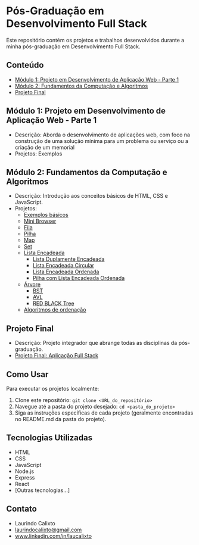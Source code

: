 # Pós-Graduação em Desenvolvimento Full Stack

Este repositório contém os projetos e trabalhos desenvolvidos durante a minha pós-graduação em Desenvolvimento Full Stack.

## Conteúdo

-   [Módulo 1: Projeto em Desenvolvimento de Aplicação Web - Parte 1](#modulo-1-projeto-desenvolvimento-app-web-p1)
-   [Módulo 2: Fundamentos da Computação e Algoritmos](#modulo-2-fundamentos-da-computacao-e-algoritmos)
-   [Projeto Final](#projeto-final)

## Módulo 1: Projeto em Desenvolvimento de Aplicação Web - Parte 1

-   Descrição: Aborda o desenvolvimento de aplicações web, com foco na construção de uma solução mínima para um problema ou serviço ou a criação de um memorial
-   Projetos: Exemplos

## Módulo 2: Fundamentos da Computação e Algoritmos

-   Descrição: Introdução aos conceitos básicos de HTML, CSS e JavaScript.
-   Projetos:
    -   [Exemplos básicos](modulo-2-fundamentos-da-computacao-e-algoritmos/exemplosbasicos/)
    -   [Mini Browser](modulo-2-fundamentos-da-computacao-e-algoritmos/minibrowser/)
    -   [Fila](modulo-2-fundamentos-da-computacao-e-algoritmos/fila/)
    -   [Pilha](modulo-2-fundamentos-da-computacao-e-algoritmos/fila/)
    -   [Map](modulo-2-fundamentos-da-computacao-e-algoritmos/map/)
    -   [Set](modulo-2-fundamentos-da-computacao-e-algoritmos/set/)
    -   [Lista Encadeada](modulo-2-fundamentos-da-computacao-e-algoritmos/listaEncadeada/)
        -   [Lista Duplamente Encadeada](modulo-2-fundamentos-da-computacao-e-algoritmos/listaEncadeada/)
        -   [Lista Encadeada Circular](modulo-2-fundamentos-da-computacao-e-algoritmos/listaEncadeada/)
        -   [Lista Encadeada Ordenada](modulo-2-fundamentos-da-computacao-e-algoritmos/listaEncadeada/)
        -   [Pilha com Lista Encadeada Ordenada](modulo-2-fundamentos-da-computacao-e-algoritmos/listaEncadeada/)
    -   [Árvore](modulo-2-fundamentos-da-computacao-e-algoritmos/arvore/)
        -   [BST](modulo-2-fundamentos-da-computacao-e-algoritmos/arvore/)
        -   [AVL](modulo-2-fundamentos-da-computacao-e-algoritmos/arvore/)
        -   [RED BLACK Tree](modulo-2-fundamentos-da-computacao-e-algoritmos/arvore/)
    -   [Algoritmos de ordenação](modulo-2-fundamentos-da-computacao-e-algoritmos/algoritmosOrdenacao/)

## Projeto Final

-   Descrição: Projeto integrador que abrange todas as disciplinas da pós-graduação.
-   [Projeto Final: Aplicação Full Stack](projeto-final/)

## Como Usar

Para executar os projetos localmente:

1.  Clone este repositório: `git clone <URL_do_repositório>`
2.  Navegue até a pasta do projeto desejado: `cd <pasta_do_projeto>`
3.  Siga as instruções específicas de cada projeto (geralmente encontradas no README.md da pasta do projeto).

## Tecnologias Utilizadas

-   HTML
-   CSS
-   JavaScript
-   Node.js
-   Express
-   React
-   [Outras tecnologias...]

## Contato

-   Laurindo Calixto
-   laurindocalixto@gmail.com
-   www.linkedin.com/in/laucalixto
